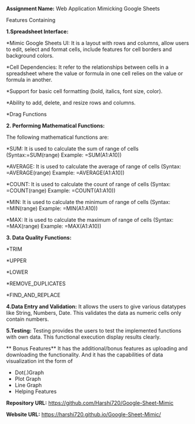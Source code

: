 **Assignment Name:** Web Application Mimicking Google Sheets

Features Containing

**1.Spreadsheet Interface:**

  *Mimic Google Sheets UI: It is a layout with rows and columns, allow users to edit, select and format cells, include features for cell borders and background colors.
  
  *Cell Dependencies: It refer to the relationships between cells in a spreadsheet where the value or formula in one cell relies on the value or formula in another.
  
  *Support for basic cell formatting (bold, italics, font size, color).
  
  *Ability to add, delete, and resize rows and columns.
  
  *Drag Functions
  
**2. Performing Mathematical Functions:**

  The following mathematical functions are:
  
  *SUM: It is used to calculate the sum of range of cells
  (Syntax:=SUM(range)
  Example: =SUM(A1:A10))
  
  *AVERAGE: It is used to calculate the average of range of cells
  (Syntax: =AVERAGE(range)
  Example: =AVERAGE(A1:A10))
  
  *COUNT: It is used to calculate the count of range of cells
  (Syntax: =COUNT(range)
  Example: =COUNT(A1:A10))
  
  *MIN: It is used to calculate the minimum of range of cells
  (Syntax: =MIN(range)
  Example: =MIN(A1:A10))
  
  *MAX: It is used to calculate the maximum of range of cells
  (Syntax: =MAX(range)
  Example: =MAX(A1:A10))
  
**3. Data Quality Functions:**

  *TRIM
  
  *UPPER
  
  *LOWER
  
  *REMOVE_DUPLICATES
  
  *FIND_AND_REPLACE

**4.Data Entry and Validation:**
  It allows the users to give various datatypes like String, Numbers, Date.
  This validates the data as numeric cells only contain numbers.
  
**5.Testing:**
  Testing provides the users to test the implemented functions with own data.
  This functional execution display results clearly.
  
** Bonus Features**
It has the additional/bonus features as uploading and downloading the functionality.
And it has the capabilities of data visualization int the form of
* Dot(.)Graph
* Plot Graph
* Line Graph
* Helping Features

**Repository URL:** https://github.com/Harshi720/Google-Sheet-Mimic

**Website URL:** https://harshi720.github.io/Google-Sheet-Mimic/
